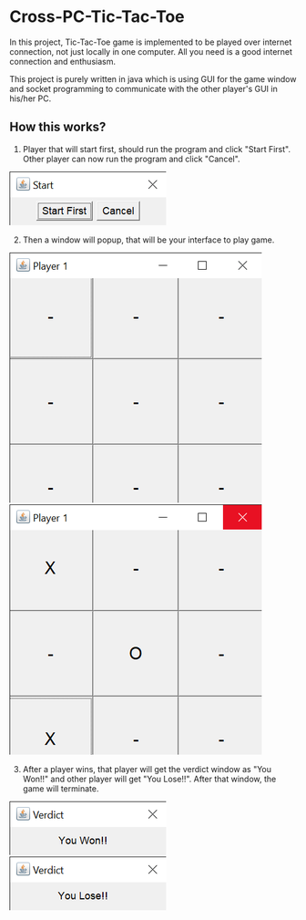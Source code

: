 # Cross-PC-Tic-Tac-Toe
In this project, Tic-Tac-Toe game is implemented to be played over internet connection, not just locally in one computer. All you need is a good internet connection and enthusiasm.


This project is purely written in java which is using GUI for the game window and socket programming to communicate with the other player's GUI in his/her PC. 

## How this works?
1. Player that will start first, should run the program and click "Start First". Other player can now run the program and click "Cancel".


![Start Window](images/start.png)


2. Then a window will popup, that will be your interface to play game.


![Initial Window](images/initial.png)
![Game](images/game.png)


3. After a player wins, that player will get the verdict window as "You Won!!" and other player will get "You Lose!!". After that window, the game will terminate.


![Verdict Win](images/verdict1.png)
![Verdict Lose](images/verdict2.png)
